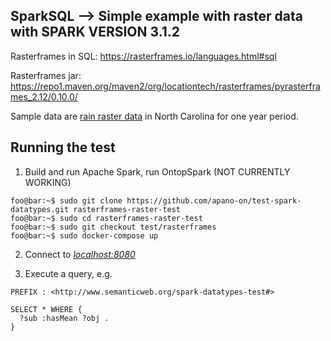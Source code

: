 ## SparkSQL --> Simple example with raster data with SPARK VERSION 3.1.2

Rasterframes in SQL: https://rasterframes.io/languages.html#sql

Rasterframes jar: https://repo1.maven.org/maven2/org/locationtech/rasterframes/pyrasterframes_2.12/0.10.0/

Sample data are [rain raster data](/spark/2000_01_precip.tif) in North Carolina for one year period.

## Running the test

1. Build and run Apache Spark, run OntopSpark (NOT CURRENTLY WORKING)
  ```console
  foo@bar:~$ sudo git clone https://github.com/apano-on/test-spark-datatypes.git rasterframes-raster-test
  foo@bar:~$ sudo cd rasterframes-raster-test
  foo@bar:~$ sudo git checkout test/rasterframes
  foo@bar:~$ sudo docker-compose up
  ```

2. Connect to [_localhost:8080_](http://localhost:8080/)

3. Execute a query, e.g.

  ```
  PREFIX : <http://www.semanticweb.org/spark-datatypes-test#>

  SELECT * WHERE {
    ?sub :hasMean ?obj .
  }
  ```
